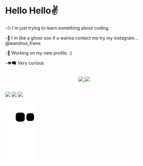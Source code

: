 # Hello Hello✌
  
-🙄 I´m just trying to learn something about coding.

-👻 I´m like a ghost soo if u wanna contact me try my instagram... @leandroo_freire

-🚧 Working on my new profile. :)

-👁‍🗨 Very curious

##

<div align="center">
  <a href="https://github.com/LosVanos">
  <img height="125em" src="https://github-readme-stats.vercel.app/api?username=LosVanos&show_icons=true&theme=react&include_all_commits=true&count_private=true"/>
  <img height="125em" src="https://github-readme-stats.vercel.app/api/top-langs/?username=LosVanos&layout=compact&langs_count=7&theme=radical"/>
</div>

##
  
<div> 
  <a href="https://instagram.com/leandroo_freire" target="_blank"><img src="https://img.shields.io/badge/-Instagram-%23E4405F?style=for-the-badge&logo=instagram&logoColor=white" target="_blank"></a>
 	<a href="https://www.twitch.tv/fre1r3e" target="_blank"><img src="https://img.shields.io/badge/Twitch-9146FF?style=for-the-badge&logo=twitch&logoColor=white" target="_blank"></a>
 <a href="https://discord.gg/2cMbZEsy" target="_blank"><img src="https://img.shields.io/badge/Discord-7289DA?style=for-the-badge&logo=discord&logoColor=white" target="_blank">
 
  ![Snake animation](https://github.com/rafaballerini/rafaballerini/blob/output/github-contribution-grid-snake.svg)
 
</div>
